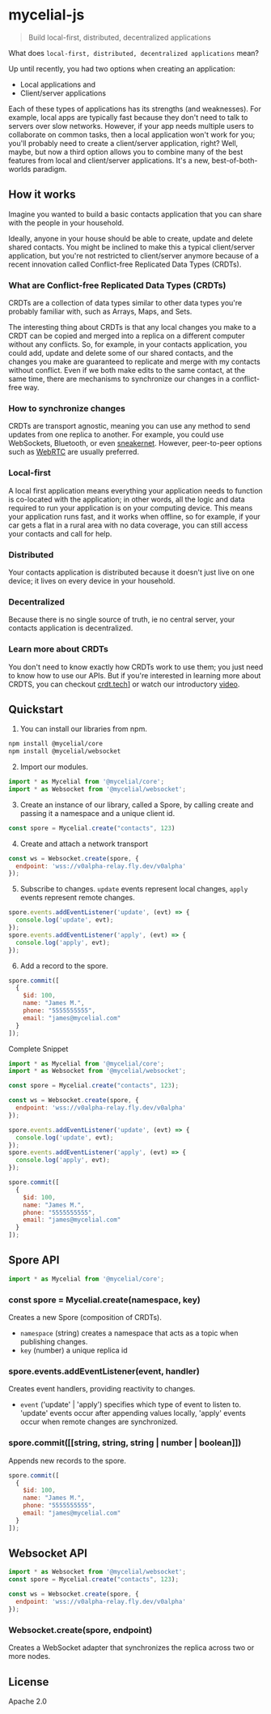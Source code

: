 # mycelial-js

> Build local-first, distributed, decentralized applications

What does `local-first, distributed, decentralized applications` mean?

Up until recently, you had two options when creating an application: 
- Local applications and
- Client/server applications

Each of these types of applications has its strengths (and weaknesses). For
example, local apps are typically fast because they don't need to talk to
servers over slow networks. However, if your app needs multiple users to
collaborate on common tasks, then a local application won't work for you; you'll
probably need to create a client/server application, right? Well, maybe, but now
a third option allows you to combine many of the best features from local and
client/server applications. It's a new, best-of-both-worlds paradigm.

## How it works

Imagine you wanted to build a basic contacts application that you can share with
the people in your household. 

Ideally, anyone in your house should be able to create, update and delete shared
contacts. You might be inclined to make this a typical client/server
application, but you're not restricted to client/server anymore because of a
recent innovation called Conflict-free Replicated Data Types (CRDTs).

### What are Conflict-free Replicated Data Types (CRDTs)

CRDTs are a collection of data types similar to other data types you're probably
familiar with, such as Arrays, Maps, and Sets.

The interesting thing about CRDTs is that any local changes you make to a CRDT
can be copied and merged into a replica on a different computer without any
conflicts. So, for example, in your contacts application, you could add, update 
and delete some of our shared contacts, and the changes you make are guaranteed
to replicate and merge with my contacts without conflict. Even if we both make
edits to the same contact, at the same time, there are mechanisms to synchronize
our changes in a conflict-free way.

### How to synchronize changes
CRDTs are transport agnostic, meaning you can use any method to send updates
from one replica to another. For example, you could use WebSockets, Bluetooth,
or even [sneakernet](https://en.wikipedia.org/wiki/Sneakernet).  However,
peer-to-peer options such as [WebRTC](https://webrtc.org/) are usually
preferred.

### Local-first

A local first application means everything your application needs to function is
co-located with the application; in other words, all the logic and data required
to run your application is on your computing device. This means your application
runs fast, and it works when offline, so for example, if your car gets a flat in
a rural area with no data coverage, you can still access your contacts and
call for help.

### Distributed

Your contacts application is distributed because it doesn't just live on one
device; it lives on every device in your household.

### Decentralized

Because there is no single source of truth, ie no central server, your contacts
application is decentralized.

### Learn more about CRDTs

You don't need to know exactly how CRDTs work to use them; you just need to know
how to use our APIs. But if you're interested in learning more about CRDTS, you
can checkout [crdt.tech](https://crdt.tech/)] or watch our introductory
[video](https://www.youtube.com/watch?v=gZP2VUmH05A&t).

## Quickstart

1. You can install our libraries from npm.

```bash
npm install @mycelial/core
npm install @mycelial/websocket
```

2. Import our modules.

```js
import * as Mycelial from '@mycelial/core';
import * as Websocket from '@mycelial/websocket';
```

3. Create an instance of our library, called a Spore, by calling create and 
   passing it a namespace and a unique client id.

```js
const spore = Mycelial.create("contacts", 123)
```

4. Create and attach a network transport

```js
const ws = Websocket.create(spore, {
  endpoint: 'wss://v0alpha-relay.fly.dev/v0alpha'
});
```

5. Subscribe to changes. `update` events represent local changes, `apply` events
represent remote changes.

```js
spore.events.addEventListener('update', (evt) => {
  console.log('update', evt);
});
spore.events.addEventListener('apply', (evt) => {
  console.log('apply', evt);
});
```

6. Add a record to the spore. 

```js
spore.commit([
  {
    $id: 100,
    name: "James M.",
    phone: "5555555555",
    email: "james@mycelial.com"
  }
]);
```

Complete Snippet

```js
import * as Mycelial from '@mycelial/core';
import * as Websocket from '@mycelial/websocket';

const spore = Mycelial.create("contacts", 123);

const ws = Websocket.create(spore, {
  endpoint: 'wss://v0alpha-relay.fly.dev/v0alpha'
});

spore.events.addEventListener('update', (evt) => {
  console.log('update', evt);
});
spore.events.addEventListener('apply', (evt) => {
  console.log('apply', evt);
});

spore.commit([
  {
    $id: 100,
    name: "James M.",
    phone: "5555555555",
    email: "james@mycelial.com"
  }
]);
```

## Spore API

```js
import * as Mycelial from '@mycelial/core';
```

### const spore = Mycelial.create(namespace, key)

Creates a new Spore (composition of CRDTs).

- `namespace` (string) creates a namespace that acts as a topic when publishing
  changes.
- `key` (number) a unique replica id

### spore.events.addEventListener(event, handler)

Creates event handlers, providing reactivity to changes.

- `event` ('update' | 'apply') specifies which type of event to listen to.
  'update' events occur after appending values locally, 'apply' events occur
  when remote changes are synchronized.

### spore.commit([[string, string, string | number | boolean]]) 

Appends new records to the spore. 

```js
spore.commit([
  {
    $id: 100,
    name: "James M.",
    phone: "5555555555",
    email: "james@mycelial.com"
  }
]);
```

## Websocket API

```js
import * as Websocket from '@mycelial/websocket';
const spore = Mycelial.create("contacts", 123);

const ws = Websocket.create(spore, {
  endpoint: 'wss://v0alpha-relay.fly.dev/v0alpha'
});
```

### Websocket.create(spore, endpoint)

Creates a WebSocket adapter that synchronizes the replica across two or more
nodes.


## License
Apache 2.0